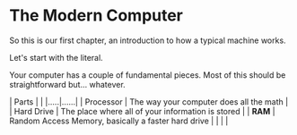# The Modern Computer

So this is our first chapter, an introduction to how a typical machine works. 


Let's start with the literal. 


Your computer has a couple of fundamental pieces. Most of this should be straightforward but... whatever. 

| Parts |  |
|.....|......|
| Processor | The way your computer does all the math | 
| Hard Drive | The place where all of your information is stored |
| **RAM** | Random Access Memory, basically a faster hard drive |
|  | |
